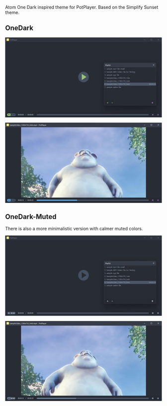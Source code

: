 Atom One Dark inspired theme for PotPlayer. 
Based on the Simplify Sunset theme.   

## OneDark

![](screen1.jpg)  

![](screen2.jpg)  

## OneDark-Muted

There is also a more minimalistic version with calmer muted colors.  

![](screen-muted1.jpg)  

![](screen-muted2.jpg)  
